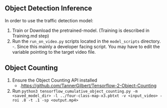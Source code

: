 ## Object Detection Inference
In order to use the traffic detection model:

1. Train or Download the pretrained-model. (Training is described in Training.md step)
2. Run the `run_on_video.py` scripts located in the `model_scripts` directory.
	-. Since this mainly a developer facing script. You may have to edit the variable pointing to the target video file.

## Object Counting
1. Ensure the Object Counting API installed
	- .https://github.com/TannerGilbert/Tensorflow-2-Object-Counting
2. Run  `python3 tensorflow_cumulative_object_counting.py -m <saved_model_dir> -l ../four-class-map-x3.pbtxt -v <input_video> -roi .8 -t .1 -sp <output.mp4>`
